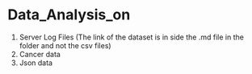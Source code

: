 # Data_Analysis_on
1. Server Log Files (The link of the dataset is in side the .md file in the folder and not the csv files)
2. Cancer data
3. Json data
